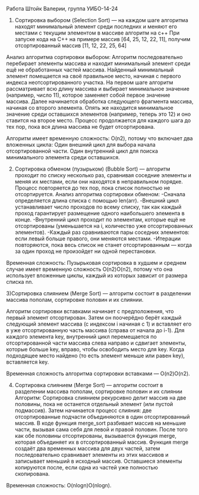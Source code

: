 Работа Штойк Валерии, группа УИБО-14-24

1) Сортировка выбором (Selection Sort) — на каждом шаге алгоритма находят минимальный элемент среди последних и меняют его местами с текущим элементом в массиве алгоритм на с++
При запуске кода на C++ на примере массив [64, 25, 12, 22, 11], получим отсортированный массив [11, 12, 22, 25, 64] 

Анализ алгоритма сортировки выбором:
Алгоритм последовательно перебирает элементы массива и находит минимальный элемент среди ещё не обработанных частей массива. Найденный минимальный элемент помещается на своё правильное место, начиная с первого индекса неотсортированного участка.
На первом шаге алгоритм рассматривает всю длину массива и выбирает минимальное значение (например, число 11), которое заменяет собой первое значение массива.
Далее начинается обработка следующего фрагмента массива, начиная со второго элемента. Опять же находится минимальное значение среди оставшихся элементов (например, теперь это 12) и оно ставится на второе место.
Процесс продолжается для каждого шага до тех пор, пока вся длина массива не будет отсортирована.

Алгоритм имеет временную сложность: O(n2), потому что включает два вложенных цикла:
Один внешний цикл для выбора начала отсортированной части.
Один внутренний цикл для поиска минимального элемента среди оставшихся.


2) Сортировка обменом (пузырьком) (Bubble Sort) — алгоритм проходит по списку несколько раз, сравнивая соседние элементы и меняя их местами, если они находятся в неправильном порядке. Процесс повторяется до тех
пор, пока список полностью не отсортируется.
Анализ алгоритма сортировки обменом:
-Сначала определяется длина списка с помощью len(arr).
-Внешний цикл устанавливает число проходов по всему списку, так как каждый проход гарантирует размещение одного наибольшего элемента в конце.
-Внутренний цикл проходит по элементам, которые ещё не отсортированы (уменьшается на i, количество уже отсортированных элементов).
-Каждый раз сравниваются пары соседних элементов: если левый больше правого, они меняются местами.
-Итерации повторяются, пока весь список не станет отсортированным — когда за один проход не произойдет ни одной перестановки.

Временная сложность: Пузырьковая сортировка в худшем и среднем случае имеет временную сложность O(n2)O(n2), потому что она использует вложенные циклы, каждый из которых зависит от размера списка nn.

3)Сортировка слиянием (Merge Sort) — алгоритм состоит в разделении массива пополам, сортировке половин и их слиянии.

Алгоритм сортировки вставками начинает с предположения, что первый элемент отсортирован. Затем он поочерёдно берёт каждый следующий элемент массива (с индексом i начиная с 1) и вставляет его в уже отсортированную часть массива (справа от начала до i-1).
Для каждого элемента key, внутренний цикл перемещается по отсортированной части массива слева направо и сдвигает элементы, которые больше key, вправо, чтобы освободить место для key. Когда подходящее место найдено (то есть элемент меньше или равен key), вставляется key.

Временная сложность алгоритма сортировки вставками — O(n2)O(n2).

4) Сортировка слиянием (Merge Sort) — алгоритм состоит в разделении массива пополам, сортировке половин и их слиянии
Алгоритм: Сортировка слиянием рекурсивно делит массив на две половины, пока не останется отдельный элемент (или пустой подмассив). Затем начинается процесс слияния: две отсортированные подчасти объединяются в один отсортированный массив.
В коде функция merge_sort разбивает массив на меньшие части, вызывая сама себя для левой и правой половин. После того как обе половины отсортированы, вызывается функция merge, которая объединяет их в отсортированный массив.
Функция merge создаёт два временных массива для двух частей, затем последовательно сравнивает элементы из этих массивов и записывает меньший в исходный массив. Оставшиеся элементы копируются после, если одна из частей уже полностью скопирована.

Временная сложность: O(nlog⁡n)O(nlogn).
